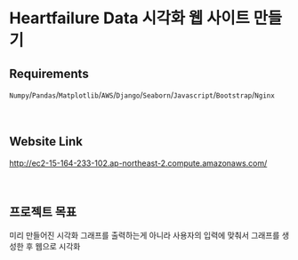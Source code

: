 # Heartfailure Data 시각화 웹 사이트 만들기

  
  
  
  
## Requirements
`Numpy`/`Pandas`/`Matplotlib`/`AWS`/`Django`/`Seaborn`/`Javascript`/`Bootstrap`/`Nginx`  
<br><br>
## Website Link
http://ec2-15-164-233-102.ap-northeast-2.compute.amazonaws.com/
<br><br><br>
## 프로젝트 목표
미리 만들어진 시각화 그래프를 출력하는게 아니라 사용자의 입력에 맞춰서 그래프를 생성한 후 웹으로 시각화
